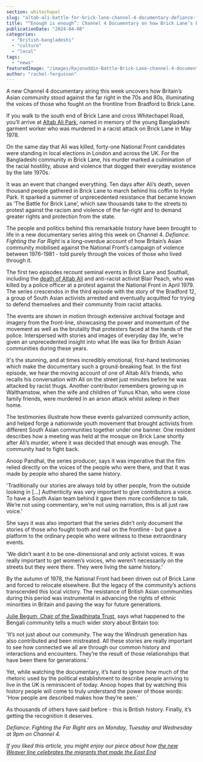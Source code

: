 ```yaml
---
section: whitechapel
slug: "altab-ali-battle-for-brick-lane-channel-4-documentary-defiance-fighting-far-right"
title: "“Enough is enough”: Channel 4 Documentary on how Brick Lane’s Bangladeshi community stood up to the National Front"
publicationDate: "2024-04-08"
categories: 
  - "british-bangladeshi"
  - "culture"
  - "local"
tags: 
  - "news"
featuredImage: "/images/Rajonuddin-Battle-Brick-Lane-channel-4-documentary-Fighting-Far-Right.jpg"
author: "rachel-fergusson"
---
```


A new Channel 4 documentary airing this week uncovers how Britain’s Asian community stood against the far right in the 70s and 80s, illuminating the voices of those who fought on the frontline from Bradford to Brick Lane.

If you walk to the south end of Brick Lane and cross Whitechapel Road, you’ll arrive at [Altab Ali Park](https://whitechapellondon.co.uk/best-things-to-do-whitechapel/), named in memory of the young Bangladeshi garment worker who was murdered in a racist attack on Brick Lane in May 1978.

On the same day that Ali was killed, forty-one National Front candidates were standing in local elections in London and across the UK. For the Bangladeshi community in Brick Lane, his murder marked a culmination of the racial hostility, abuse and violence that dogged their everyday existence by the late 1970s.

It was an event that changed everything. Ten days after Ali’s death, seven thousand people gathered in Brick Lane to march behind his coffin to Hyde Park. It sparked a summer of unprecedented resistance that became known as ‘The Battle for Brick Lane’, which saw thousands take to the streets to protest against the racism and violence of the far-right and to demand greater rights and protection from the state.

The people and politics behind this remarkable history have been brought to life in a new documentary series airing this week on Channel 4. _Defiance: Fighting the Far Right_ is a long-overdue account of how Britain’s Asian community mobilised against the National Front’s campaign of violence between 1976-1981 - told purely through the voices of those who lived through it.

The first two episodes recount seminal events in Brick Lane and Southall, including the [death of Altab Ali](https://whitechapellondon.co.uk/1978-whitechapel-anti-racism/) and anti-racist activist Blair Peach, who was killed by a police officer at a protest against the National Front in April 1979. The series crescendos in the third episode with the story of the Bradford 12, a group of South Asian activists arrested and eventually acquitted for trying to defend themselves and their community from racist attacks.

The events are shown in motion through extensive archival footage and imagery from the front-line, showcasing the power and momentum of the movement as well as the brutality that protesters faced at the hands of the police. Interspersed with stories and images of everyday day life, we’re given an unprecedented insight into what life was like for British Asian communities during these years.

It's the stunning, and at times incredibly emotional, first-hand testimonies which make the documentary such a ground-breaking feat. In the first episode, we hear the moving account of one of Altab Ali’s friends, who recalls his conversation with Ali on the street just minutes before he was attacked by racist thugs. Another contributor remembers growing up in Walthamstow, when the wife and children of Yunus Khan, who were close family friends, were murdered in an arson attack whilst asleep in their home.

The testimonies illustrate how these events galvanized community action, and helped forge a nationwide youth movement that brought activists from different South Asian communities together under one banner. One resident describes how a meeting was held at the mosque on Brick Lane shortly after Ali’s murder, where it was decided that enough was enough. The community had to fight back.

Anoop Pandhal, the series producer, says it was imperative that the film relied directly on the voices of the people who were there, and that it was made by people who shared the same history.

'Traditionally our stories are always told by other people, from the outside looking in \[...\] Authenticity was very important to give contributors a voice. To have a South Asian team behind it gave them more confidence to talk. We’re not using commentary, we’re not using narration, this is all just raw voice.'

She says it was also important that the series didn’t only document the stories of those who fought tooth and nail on the frontline - but gave a platform to the ordinary people who were witness to these extraordinary events.

'We didn’t want it to be one-dimensional and only activist voices. It was really important to get women’s voices, who weren’t necessarily on the streets but they were there. They were living the same history.'

By the autumn of 1978, the National Front had been driven out of Brick Lane and forced to relocate elsewhere. But the legacy of the community’s actions transcended this local victory. The resistance of British Asian communities during this period was instrumental in advancing the rights of ethnic minorities in Britain and paving the way for future generations.

[Julie Begum, Chair of the Swadhinata Trust](https://romanroadlondon.com/julie-begum-swadhinata-trust-interview/), says what happened to the Bengali community tells a much wider story about Britain too:

'It’s not just about our community. The way the Windrush generation has also contributed and been mistreated. All these stories are really important to see how connected we all are through our common history and interactions and encounters. They’re the result of those relationships that have been there for generations.'

Yet, while watching the documentary, it’s hard to ignore how much of the rhetoric used by the political establishment to describe people arriving to live in the UK is reminiscent of today. Anoop hopes that by watching this history people will come to truly understand the power of those words: 'How people are described makes how they’re seen.'

As thousands of others have said before - this is British history. Finally, it’s getting the recognition it deserves.

_Defiance: Fighting the Far Right airs on Monday, Tuesday and Wednesday at 9pm on Channel 4._

_If you liked this article, you might enjoy our piece about how [the new Weaver line celebrates the migrants that made the East End](https://whitechapellondon.co.uk/london-underground-weaver-line-name-meaning-east-end-textiles/)_

[](https://whitechapellondon.co.uk/london-underground-weaver-line-name-meaning-east-end-textiles/)
